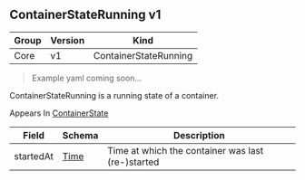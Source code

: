 ## ContainerStateRunning v1

Group        | Version     | Kind
------------ | ---------- | -----------
Core | v1 | ContainerStateRunning

> Example yaml coming soon...



ContainerStateRunning is a running state of a container.

<aside class="notice">
Appears In  <a href="#containerstate-v1">ContainerState</a> </aside>

Field        | Schema     | Description
------------ | ---------- | -----------
startedAt | [Time](#time-unversioned) | Time at which the container was last (re-)started

